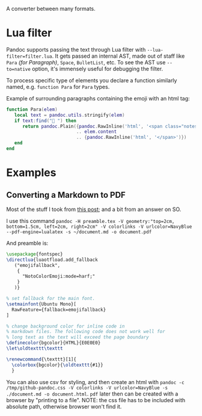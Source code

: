 A converter between many formats.

# Lua filter

Pandoc supports passing the text through Lua filter with `--lua-filter=filter.lua`. It gets passed an internal AST, made out of staff like `Para` *(for Paragraph)*, `Space`, `BulletList`, etc. To see the AST use `--to=native` option, it's immensely useful for debugging the filter.

To process specific type of elements you declare a function similarly named, e.g. `function Para` for `Para` types.

Example of surrounding paragraphs containing the emoji with an html tag:

```lua
function Para(elem)
   local text = pandoc.utils.stringify(elem)
   if text:find("📝 ") then
      return pandoc.Plain({pandoc.RawInline('html', '<span class="notes">')}
                          .. elem.content
                          .. {pandoc.RawInline('html', '</span>')})
   end
end
```

# Examples

## Converting a Markdown to PDF

Most of the stuff I took from [this post](https://jdhao.github.io/2019/05/30/markdown2pdf_pandoc/); and a bit from an answer on SO.

I use this command `pandoc -H preamble.tex -V geometry:"top=2cm, bottom=1.5cm, left=2cm, right=2cm" -V colorlinks -V urlcolor=NavyBlue --pdf-engine=lualatex -s ~/document.md -o document.pdf`

And preamble is:

```tex
\usepackage{fontspec}
\directlua{luaotfload.add_fallback
   ("emojifallback",
    {
      "NotoColorEmoji:mode=harf;"
    }
   )}

% set fallback for the main font.
\setmainfont{Ubuntu Mono}[
  RawFeature={fallback=emojifallback}
]

% change background color for inline code in
% markdown files. The following code does not work well for
% long text as the text will exceed the page boundary
\definecolor{bgcolor}{HTML}{E0E0E0}
\let\oldtexttt\texttt

\renewcommand{\texttt}[1]{
  \colorbox{bgcolor}{\oldtexttt{#1}}
  }
```

You can also use csv for styling, and then create an html with `pandoc -c /tmp/github-pandoc.css -V colorlinks -V urlcolor=NavyBlue -s ./document.md -o document.html`. `pdf` later then can be created with a browser by "printing to a file". NOTE: the css file has to be included with absolute path, otherwise browser won't find it.
